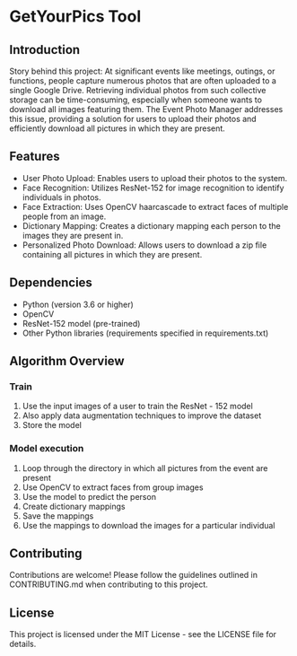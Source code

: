 # GetYourPics Tool
## Introduction<a name="introduction"></a>
Story behind this project:
At significant events like meetings, outings, or functions, people capture numerous photos that are often uploaded to a single Google Drive. Retrieving individual photos from such collective storage can be time-consuming, especially when someone wants to download all images featuring them. The Event Photo Manager addresses this issue, providing a solution for users to upload their photos and efficiently download all pictures in which they are present.

## Features<a name="features"></a>

* User Photo Upload: Enables users to upload their photos to the system.
* Face Recognition: Utilizes ResNet-152 for image recognition to identify individuals in photos.
* Face Extraction: Uses OpenCV haarcascade to extract faces of multiple people from an image.
* Dictionary Mapping: Creates a dictionary mapping each person to the images they are present in.
* Personalized Photo Download: Allows users to download a zip file containing all pictures in which they are present.

## Dependencies<a name="dependencies"></a>
* Python (version 3.6 or higher)
* OpenCV
* ResNet-152 model (pre-trained)
* Other Python libraries (requirements specified in requirements.txt) 

## Algorithm Overview<a name="algorithm-overview"></a>
### Train
1. Use the input images of a user to train the ResNet - 152 model 
2. Also apply data augmentation techniques to improve the dataset
3. Store the model
### Model execution 
1. Loop through the directory in which all pictures from the event are present
2. Use OpenCV to extract faces from group images
3. Use the model to predict the person
4. Create dictionary mappings
5. Save the mappings
6. Use the mappings to download the images for a particular individual


## Contributing<a name="contributing"></a>
Contributions are welcome! Please follow the guidelines outlined in CONTRIBUTING.md when contributing to this project.

## License<a name="license"></a>
This project is licensed under the MIT License - see the LICENSE file for details.
